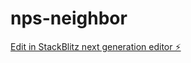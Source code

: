 # nps-neighbor

[Edit in StackBlitz next generation editor ⚡️](https://stackblitz.com/~/github.com/dittodittoio/nps-neighbor)